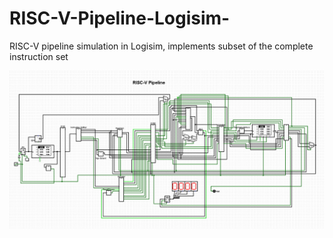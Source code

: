 # RISC-V-Pipeline-Logisim-

RISC-V pipeline simulation in Logisim, implements subset of the complete instruction set


![](logisimSS.png?raw=true)
